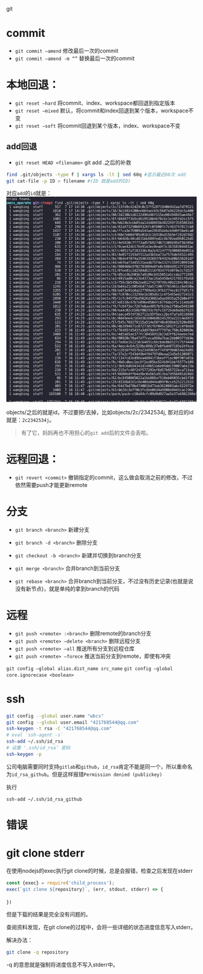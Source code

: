 git 

# commit
+ `git commit —amend` 修改最后一次的commit
+ `git commit —amend -m “”` 替换最后一次的commit

# 本地回退：
+ `git reset —hard` 将commit、index、workspace都回退到指定版本
+ `git reset —mixed` 默认，将commit和index回退到某个版本，workspace不变
+ `git reset —soft` 将commit回退到某个版本，index、workspace不变

## add回退
+ `git reset HEAD <filename>`
git add .之后的补救
```sh
find .git/objects -type f | xargs ls -lt | sed 60q #显示最近60次 add
git cat-file -p ID > filename #(ID 就是add的ID)
```

对应`add`的`id`就是：
![](./assets/add.png)

objects/之后的就是id，不过要把/去掉，比如objects/2c/2342534j, 那对应的id就是：`2c2342534j`。

> 有了它，妈妈再也不用担心的`git add`后的文件会丢啦。

# 远程回退：
+ `git revert <commit>`  撤销指定的commit，这么做会取消之前的修改，不过依然需要push才能更新remote

# 分支
+ `git branch <branch>` 新建分支
+ `git branch -d <branch>` 删除分支

+ `git checkout -b <branch>` 新建并切换到branch分支


+ `git merge <branch>` 合并branch到当前分支
+ `git rebase <branch>` 合并branch到当前分支，不过没有历史记录(也就是说没有新节点)，就是单纯的拿到branch的代码

# 远程
+ `git push <remote> :<branch>`  删除remote的branch分支
+ `git push <remote> —delete <branch>` 删除远程分支
+ `git push <remote> —all`    	推送所有分支到远程仓库
+ `git push <remote> —forece`  推送当前分支到remote，即使有冲突


`git config —global alias.dist_name src_name`
`git config —global core.ignorecase <boolean>`

# ssh
```sh
git config --global user.name "wbcs"
git config --global user.email "421768544@qq.com"
ssh-keygen -t rsa -C "421768544@qq.com"
# eval `ssh-agent -s`
ssh-add ~/.ssh/id_rsa
# 设置 '.ssh/id_rsa’ 密码
ssh-keygen -p
```

公司电脑需要同时支持`gitlab`和`github`，`id_rsa`肯定不能是同一个，所以重命名为`id_rsa_github`。但是这样报错`Permission denied (publickey)`

执行
```
ssh-add ~/.ssh/id_rsa_github
```

# 错误
# git clone stderr
在使用nodejs的exec执行git clone的时候，总是会报错，检查之后发现在stderr
```js
const {exec} = require('child_process');
exec(`git clone ${repository}`, (err, stdout, stderr) => {

})
```
但是下载的结果是完全没有问题的。

查阅资料发现，在git clone的过程中，会将一些详细的状态进度信息写入stderr。

解决办法：
```sh
git clone -q repository
```
-q 的意思就是强制将进度信息不写入stderr中。